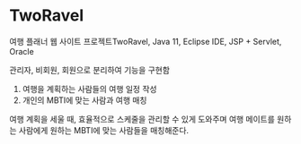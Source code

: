 # TwoRavel
여행 플래너 웹 사이트 프로젝트TwoRavel, Java 11, Eclipse IDE, JSP + Servlet, Oracle

관리자, 비회원, 회원으로 분리하여 기능을 구현함

1. 여행을 계획하는 사람들의 여행 일정 작성
2. 개인의 MBTI에 맞는 사람과 여행 매칭

여행 계획을 세울 때, 효율적으로 스케줄을 관리할 수 있게 도와주며 여행 메이트를 원하는 사람에게 원하는 MBTI에 맞는 사람들을 매칭해준다.

